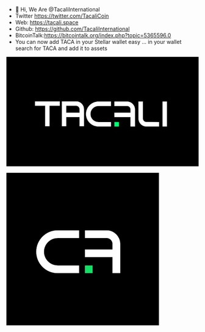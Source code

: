 - 👋 Hi, We Are @TacaliInternational
- Twitter https://twitter.com/TacaliCoin
- Web: https://tacali.space
- Github: https://github.com/TacaliInternational
- BitcoinTalk:https://bitcointalk.org/index.php?topic=5365596.0
- You can now add TACA in your Stellar wallet easy ... in your wallet search for TACA and add it to assets 

![alt text](logo.png)

![alt text](tacalogo.png)


<!---
TacaliInternational/TacaliInternational is a ✨ special ✨ repository because its `README.md` (this file) appears on your GitHub profile.
You can click the Preview link to take a look at your changes.
--->
